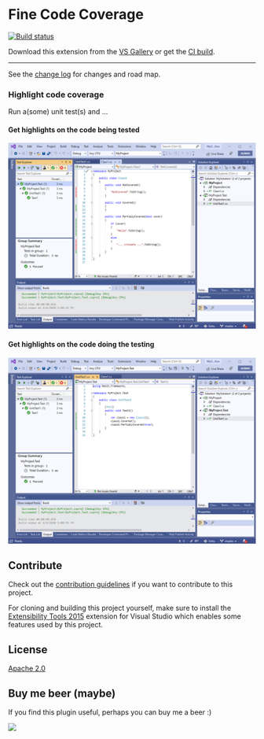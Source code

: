 # Fine Code Coverage

[![Build status](https://ci.appveyor.com/api/projects/status/yq8s0ridnphpx4ig?svg=true)](https://ci.appveyor.com/project/FortuneN/finecodecoverage)

<!-- Update the VS Gallery link after you upload the VSIX-->
Download this extension from the [VS Gallery](https://visualstudiogallery.msdn.microsoft.com/[GuidFromGallery])
or get the [CI build](http://vsixgallery.com/extension/fcc-339fe606-9d51-4fca-895c-d50375137b62/).

---------------------------------------

See the [change log](CHANGELOG.md) for changes and road map.

### Highlight code coverage
Run a(some) unit test(s) and ...

#### Get highlights on the code being tested
![Code Being Tested](Resources/preview-subject.png)

#### Get highlights on the code doing the testing
![Code Doing The Testing](Resources/preview-test.png)

## Contribute
Check out the [contribution guidelines](CONTRIBUTING.md)
if you want to contribute to this project.

For cloning and building this project yourself, make sure
to install the
[Extensibility Tools 2015](https://visualstudiogallery.msdn.microsoft.com/ab39a092-1343-46e2-b0f1-6a3f91155aa6)
extension for Visual Studio which enables some features
used by this project.

## License
[Apache 2.0](LICENSE)

## Buy me beer (maybe)
If you find this plugin useful, perhaps you can buy me a beer :)

[<img src="https://www.paypalobjects.com/webstatic/mktg/Logo/pp-logo-100px.png">](https://paypal.me/FortuneNgwenya)